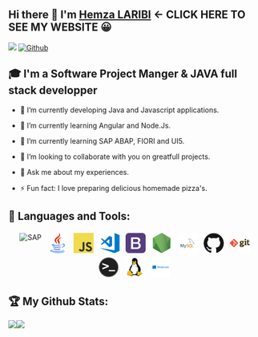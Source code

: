 ## Hi there 👋 I'm [Hemza LARIBI][website] <- CLICK HERE TO SEE MY WEBSITE 😀
![](https://visitor-badge.laobi.icu/badge?page_id=hemza31.hemza31) [![Github](https://img.shields.io/github/followers/hemza31?label=Followers&logo=Github)](https://github.com/hemza31)


## 🎓 I'm a Software Project Manger & JAVA full stack developper

- 🔭 I’m currently developing Java and Javascript applications.
- 🌱 I’m currently learning Angular and Node.Js.
- 🌱 I’m currently learning SAP ABAP, FIORI and UI5.

- 👯 I’m looking to collaborate with you on greatfull projects.
- 💬 Ask me about my experiences.
- ⚡ Fun fact: I love preparing delicious homemade pizza's.




## 🧰 Languages and Tools:
<p align="center">
<img src="https://www.pinclipart.com/picdir/middle/102-1024630_1blives-sap-idea-factory-conjunct-speaking-sap-logo.png" alt="SAP" height="40" style="vertical-align:top; margin:4px">
<img src="https://raw.githubusercontent.com/hemza31/hemza31.github.io/master/img/java.svg" alt="JAVA" height="40" style="vertical-align:top; margin:4px">
<img src="https://raw.githubusercontent.com/github/explore/80688e429a7d4ef2fca1e82350fe8e3517d3494d/topics/javascript/javascript.png" alt="Javascript" height="40" style="vertical-align:top; margin:4px">
<img src="https://raw.githubusercontent.com/github/explore/80688e429a7d4ef2fca1e82350fe8e3517d3494d/topics/visual-studio-code/visual-studio-code.png" alt="VS Code" height="40" style="vertical-align:top; margin:4px">
<img src="https://raw.githubusercontent.com/github/explore/80688e429a7d4ef2fca1e82350fe8e3517d3494d/topics/bootstrap/bootstrap.png" alt="Bootstrap" height="40" style="vertical-align:top; margin:4px">
<img src="https://raw.githubusercontent.com/github/explore/80688e429a7d4ef2fca1e82350fe8e3517d3494d/topics/nodejs/nodejs.png" alt="NodeJS" height="40" style="vertical-align:top; margin:4px">
<img src="https://raw.githubusercontent.com/github/explore/80688e429a7d4ef2fca1e82350fe8e3517d3494d/topics/mysql/mysql.png" alt="MySQL" height="40" style="vertical-align:top; margin:4px">
<img src="https://raw.githubusercontent.com/github/explore/78df643247d429f6cc873026c0622819ad797942/topics/github/github.png" alt="Github" height="40" style="vertical-align:top; margin:4px">
<img src="https://raw.githubusercontent.com/github/explore/80688e429a7d4ef2fca1e82350fe8e3517d3494d/topics/git/git.png" alt="Git" height="40" style="vertical-align:top; margin:4px">
<img src="https://raw.githubusercontent.com/github/explore/80688e429a7d4ef2fca1e82350fe8e3517d3494d/topics/terminal/terminal.png" alt="Terminal" height="40" style="vertical-align:top; margin:4px">
<img src="https://raw.githubusercontent.com/github/explore/80688e429a7d4ef2fca1e82350fe8e3517d3494d/topics/linux/linux.png" alt="Linux" height="40" style="vertical-align:top; margin:4px" alt="Windows" height="40" style="vertical-align:top; margin:4px">
<img src="https://raw.githubusercontent.com/github/explore/80688e429a7d4ef2fca1e82350fe8e3517d3494d/topics/windows/windows.png" alt="Windows" height="40" style="vertical-align:top; margin:4px">
</p>

## :trophy: My Github Stats:

<!--
![GitHub stats](https://readme-stats-cfgj2cxdy.vercel.app/api?username=hemza31&count_private=true&show_icons=true&theme=tokyonight)
![Top Langs](https://readme-stats-cfgj2cxdy.vercel.app/api/top-langs/?username=hemza31&hide=php&theme=tokyonight)
-->
<div>
<a href="https://readme-stats-cfgj2cxdy.vercel.app/api?username=hemza31&count_private=true&show_icons=true&theme=tokyonight">
  <img  align="left" src="https://readme-stats-cfgj2cxdy.vercel.app/api?username=hemza31&count_private=true&show_icons=true&theme=tokyonight" />
</a>
<a href="https://readme-stats-cfgj2cxdy.vercel.app/api/top-langs/?username=hemza31&hide=php&theme=tokyonight">
  <img align="left" src="https://readme-stats-cfgj2cxdy.vercel.app/api/top-langs/?username=hemza31&hide=php&theme=tokyonight" />
</a>
</div>



[website]: https://hemza31.github.io/
[linkedin]: https://www.linkedin.com/in/h-laribi-38129666/
[mail]: mailto:h.laribi@tbs-education.org



